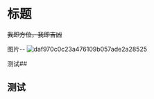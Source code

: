 # 标题

~~我即方位，我即吉凶~~

图片--
![daf970c0c23a476109b057ade2a28525](https://github.com/user-attachments/assets/3c6beff3-db71-40b3-8bff-5142f7bc73ab)

测试##
## 测试
